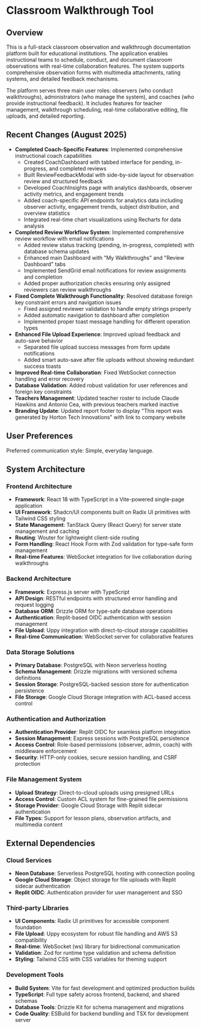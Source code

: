 # Classroom Walkthrough Tool

## Overview

This is a full-stack classroom observation and walkthrough documentation platform built for educational institutions. The application enables instructional teams to schedule, conduct, and document classroom observations with real-time collaboration features. The system supports comprehensive observation forms with multimedia attachments, rating systems, and detailed feedback mechanisms.

The platform serves three main user roles: observers (who conduct walkthroughs), administrators (who manage the system), and coaches (who provide instructional feedback). It includes features for teacher management, walkthrough scheduling, real-time collaborative editing, file uploads, and detailed reporting.

## Recent Changes (August 2025)

- **Completed Coach-Specific Features**: Implemented comprehensive instructional coach capabilities
  - Created CoachDashboard with tabbed interface for pending, in-progress, and completed reviews
  - Built ReviewFeedbackModal with side-by-side layout for observation review and structured feedback
  - Developed CoachInsights page with analytics dashboards, observer activity metrics, and engagement trends
  - Added coach-specific API endpoints for analytics data including observer activity, engagement trends, subject distribution, and overview statistics
  - Integrated real-time chart visualizations using Recharts for data analysis
- **Completed Review Workflow System**: Implemented comprehensive review workflow with email notifications
  - Added review status tracking (pending, in-progress, completed) with database schema updates
  - Enhanced main Dashboard with "My Walkthroughs" and "Review Dashboard" tabs
  - Implemented SendGrid email notifications for review assignments and completion
  - Added proper authorization checks ensuring only assigned reviewers can review walkthroughs
- **Fixed Complete Walkthrough Functionality**: Resolved database foreign key constraint errors and navigation issues
  - Fixed assigned reviewer validation to handle empty strings properly
  - Added automatic navigation to dashboard after completion
  - Implemented proper toast message handling for different operation types
- **Enhanced File Upload Experience**: Improved upload feedback and auto-save behavior
  - Separated file upload success messages from form update notifications  
  - Added smart auto-save after file uploads without showing redundant success toasts
- **Improved Real-time Collaboration**: Fixed WebSocket connection handling and error recovery
- **Database Validation**: Added robust validation for user references and foreign key constraints
- **Teachers Management**: Updated teacher roster to include Claude Hawkins and Antonio Cea, with previous teachers marked inactive
- **Branding Update**: Updated report footer to display "This report was generated by Horton Tech Innovations" with link to company website

## User Preferences

Preferred communication style: Simple, everyday language.

## System Architecture

### Frontend Architecture
- **Framework**: React 18 with TypeScript in a Vite-powered single-page application
- **UI Framework**: Shadcn/UI components built on Radix UI primitives with Tailwind CSS styling
- **State Management**: TanStack Query (React Query) for server state management and caching
- **Routing**: Wouter for lightweight client-side routing
- **Form Handling**: React Hook Form with Zod validation for type-safe form management
- **Real-time Features**: WebSocket integration for live collaboration during walkthroughs

### Backend Architecture
- **Framework**: Express.js server with TypeScript
- **API Design**: RESTful endpoints with structured error handling and request logging
- **Database ORM**: Drizzle ORM for type-safe database operations
- **Authentication**: Replit-based OIDC authentication with session management
- **File Upload**: Uppy integration with direct-to-cloud storage capabilities
- **Real-time Communication**: WebSocket server for collaborative features

### Data Storage Solutions
- **Primary Database**: PostgreSQL with Neon serverless hosting
- **Schema Management**: Drizzle migrations with versioned schema definitions
- **Session Storage**: PostgreSQL-backed session store for authentication persistence
- **File Storage**: Google Cloud Storage integration with ACL-based access control

### Authentication and Authorization
- **Authentication Provider**: Replit OIDC for seamless platform integration
- **Session Management**: Express sessions with PostgreSQL persistence
- **Access Control**: Role-based permissions (observer, admin, coach) with middleware enforcement
- **Security**: HTTP-only cookies, secure session handling, and CSRF protection

### File Management System
- **Upload Strategy**: Direct-to-cloud uploads using presigned URLs
- **Access Control**: Custom ACL system for fine-grained file permissions
- **Storage Provider**: Google Cloud Storage with Replit sidecar authentication
- **File Types**: Support for lesson plans, observation artifacts, and multimedia content

## External Dependencies

### Cloud Services
- **Neon Database**: Serverless PostgreSQL hosting with connection pooling
- **Google Cloud Storage**: Object storage for file uploads with Replit sidecar authentication
- **Replit OIDC**: Authentication provider for user management and SSO

### Third-party Libraries
- **UI Components**: Radix UI primitives for accessible component foundation
- **File Upload**: Uppy ecosystem for robust file handling and AWS S3 compatibility
- **Real-time**: WebSocket (ws) library for bidirectional communication
- **Validation**: Zod for runtime type validation and schema definition
- **Styling**: Tailwind CSS with CSS variables for theming support

### Development Tools
- **Build System**: Vite for fast development and optimized production builds
- **TypeScript**: Full type safety across frontend, backend, and shared schemas
- **Database Tools**: Drizzle Kit for schema management and migrations
- **Code Quality**: ESBuild for backend bundling and TSX for development server